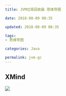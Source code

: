 ```yaml
---
title: JVM垃圾回收器 思维导图

date: 2018-08-09 08:35

updated: 2018-08-09 08:35

tags:
- 思维导图

categories: Java

permalink: jvm-gc
---
```




## XMind

![](/images/mindmapping-jvm-gc-01.png)